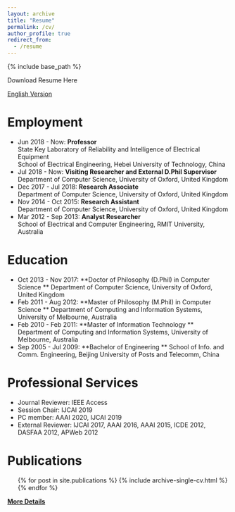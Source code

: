 ```yaml
---
layout: archive
title: "Resume"
permalink: /cv/
author_profile: true
redirect_from:
  - /resume
---
```


{% include base_path %}

Download Resume Here 

[English Version ](http://zhx-hebut.github.io/files/cv.pdf)

Employment
======
-  Jun 2018 - Now: **Professor**  
State Key Laboratory of Reliability and Intelligence of Electrical Equipment  
School of Electrical Engineering, Hebei University of Technology, China
-  Jul 2018 - Now: **Visiting Researcher and External D.Phil Supervisor**    
Department of Computer Science, University of Oxford, United Kingdom  
-  Dec 2017 - Jul 2018: **Research Associate**  
Department of Computer Science, University of Oxford, United Kingdom  
-  Nov 2014 - Oct 2015: **Research Assistant**  
Department of Computer Science, University of Oxford, United Kingdom  
-  Mar 2012 - Sep 2013: **Analyst Researcher**  
School of Electrical and Computer Engineering, RMIT University, Australia  


Education
======
-  Oct 2013 - Nov 2017: **Doctor of Philosophy (D.Phil) in Computer Science  **
Department of Computer Science, University of Oxford, United Kingdom
-  Feb 2011 - Aug 2012: **Master of Philosophy (M.Phil) in Computer Science  **
Department of Computing and Information Systems, University of Melbourne, Australia
-  Feb 2010 - Feb 2011: **Master of Information Technology  **
Department of Computing and Information Systems, University of Melbourne, Australia  
-  Sep 2005 - Jul 2009: **Bachelor of Engineering  **
School of Info. and Comm. Engineering, Beijing University of Posts and Telecomm, China


Professional Services
======
-  Journal Reviewer: IEEE Access  
-  Session Chair: IJCAI 2019
-  PC member: AAAI 2020, IJCAI 2019
-  External Reviewer: IJCAI 2017, AAAI 2016, AAAI 2015, ICDE 2012, DASFAA 2012, APWeb 2012


Publications
======
  <ul>{% for post in site.publications %}
    {% include archive-single-cv.html %}
  {% endfor %}</ul>
  
  [**More Details**](https://zhx-hebut.github.io//publications/)
